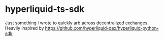 # hyperliquid-ts-sdk

Just something I wrote to quickly arb across decentralized exchanges. Heavily inspired by https://github.com/hyperliquid-dex/hyperliquid-python-sdk
